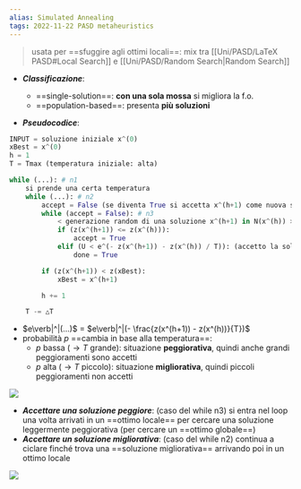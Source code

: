 ```yaml
---
alias: Simulated Annealing
tags: 2022-11-22 PASD metaheuristics
---
```


>  usata per ==sfuggire agli ottimi locali==: mix tra [[Uni/PASD/LaTeX PASD#Local Search]] e [[Uni/PASD/Random Search|Random Search]]

- ***Classificazione***: 
	- ==single-solution==: **con una sola mossa** si migliora la f.o.
	- ==population-based==: presenta **più soluzioni**


- ***Pseudocodice***:
```python
INPUT = soluzione iniziale x^(0)
xBest = x^(0)
h = 1
T = Tmax (temperatura iniziale: alta)

while (...): # n1
	si prende una certa temperatura
	while (...): # n2
		accept = False (se diventa True si accetta x^(h+1) come nuova soluzione)
		while (accept = False): # n3
			< generazione random di una soluzione x^(h+1) in N(x^(h)) >
			if (z(x^(h+1)) <= z(x^(h))):
				accept = True
			elif (U < e^(- z(x^(h+1)) - z(x^(h)) / T)): (accetto la soluzione x^(h+1) con probabilità p = e^(...))
				done = True

		if (z(x^(h+1)) < z(xBest):
			xBest = x^(h+1)

		h += 1

	T -= △T
```

- $e\verb|^|(...)$ = $e\verb|^|(- \frac{z(x^(h+1)) - z(x^(h))}{T})$
- probabilità $p$ ==cambia in base alla temperatura==:
	- $p$ bassa ($\to T$ grande): situazione **peggiorativa**, quindi anche grandi peggioramenti sono accetti
	- $p$ alta ($\to T$ piccolo): situazione **migliorativa**, quindi piccoli peggioramenti non accetti

![](Uni/PASD/img/pdeltaz.jpeg)

- ***Accettare una soluzione peggiore***: (caso del while n3) si entra nel loop una volta arrivati in un ==ottimo locale== per cercare una soluzione leggermente peggiorativa (per cercare un ==ottimo globale==)
- ***Accettare un soluzione migliorativa***: (caso del while n2) continua a ciclare finché trova una ==soluzione migliorativa== arrivando poi in un ottimo locale

![](Uni/PASD/img/globott.jpeg)